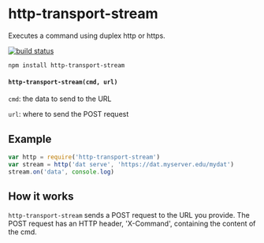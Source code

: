 # http-transport-stream

Executes a command using duplex http or https.

[![build status](http://img.shields.io/travis/karissa/http-transport-stream.svg?style=flat)](http://travis-ci.org/karissa/http-transport-stream)

```
npm install http-transport-stream
```

#### `http-transport-stream(cmd, url)`

`cmd`: the data to send to the URL

`url`: where to send the POST request

## Example

```js
var http = require('http-transport-stream')
var stream = http('dat serve', 'https://dat.myserver.edu/mydat')
stream.on('data', console.log)
```

## How it works

`http-transport-stream` sends a POST request to the URL you provide. The POST request has an HTTP header, 'X-Command', containing the content of the cmd.
